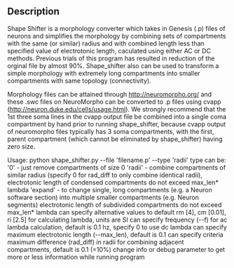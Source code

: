## Description

Shape Shifter is a morphology converter which takes in Genesis (.p) files of neurons and simplifies the morphology by combining sets of compartments with the same (or similar) radius and with combined length less than specified value of electrotonic length, caculated using either AC or DC methods. Previous trials of this program has resulted in reduction of the orginal file by almost 90%.  Shape_shifter also can be used to transform a simple morphology with extremely long compartments into smaller compartments with same topology (connectivity).

Morphology files can be attained through http://neuromorpho.org/ and these .swc files on NeuroMorpho can be converted to .p files using cvapp (http://neuron.duke.edu/cells/usage.html). We strongly recommend that the 1st three soma lines in the cvapp output file be combined into a single coma compartment by hand prior to running shape_shifter, because cvapp output of neuromorpho files typically has 3 soma compartments, with the first, parent compartment (which cannot be eliminated by shape_shifter) having zero size.  

Usage: python shape_shifter.py --file 'filename.p' --type 'radii'
type can be:
  '0' - just remove compartments of size 0
  'radii' - combine compartments of similar radius (specify 0 for rad_diff to only combine identical radii),
          electrotonic length of condensed compartments do not exceed max_len* lambda 
  'expand' - to change single, long compartments (e.g. a Neuron software section) into multiple smaller compartments (e.g. Neuron segments)
           electrotonic length of subdivided compartments do not exceed max_len* lambda
 can specify alternative values to default rm [4], cm [0.01], ri [2.5] for calculating lambda, units are SI
 can specify frequency (--f) for ac lambda calculation, default is 0.1 hz, specify 0 to use dc lambda
 can specify maximum electrotonic length (--max_len), default is 0.1
 can specify criteria maximum difference (rad_diff) in radii for combining adjacent compartments, default is 0.1 (=10%)
 change info or debug parameter to get more or less information while running program

